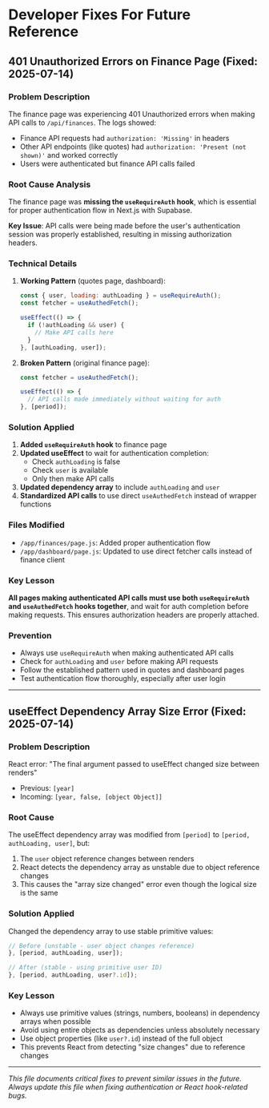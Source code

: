 # Developer Fixes For Future Reference

## 401 Unauthorized Errors on Finance Page (Fixed: 2025-07-14)

### Problem Description
The finance page was experiencing 401 Unauthorized errors when making API calls to `/api/finances`. The logs showed:
- Finance API requests had `authorization: 'Missing'` in headers
- Other API endpoints (like quotes) had `authorization: 'Present (not shown)'` and worked correctly
- Users were authenticated but finance API calls failed

### Root Cause Analysis
The finance page was **missing the `useRequireAuth` hook**, which is essential for proper authentication flow in Next.js with Supabase. 

**Key Issue**: API calls were being made before the user's authentication session was properly established, resulting in missing authorization headers.

### Technical Details
1. **Working Pattern** (quotes page, dashboard):
   ```javascript
   const { user, loading: authLoading } = useRequireAuth();
   const fetcher = useAuthedFetch();
   
   useEffect(() => {
     if (!authLoading && user) {
       // Make API calls here
     }
   }, [authLoading, user]);
   ```

2. **Broken Pattern** (original finance page):
   ```javascript
   const fetcher = useAuthedFetch();
   
   useEffect(() => {
     // API calls made immediately without waiting for auth
   }, [period]);
   ```

### Solution Applied
1. **Added `useRequireAuth` hook** to finance page
2. **Updated useEffect** to wait for authentication completion:
   - Check `authLoading` is false
   - Check `user` is available
   - Only then make API calls
3. **Updated dependency array** to include `authLoading` and `user`
4. **Standardized API calls** to use direct `useAuthedFetch` instead of wrapper functions

### Files Modified
- `/app/finances/page.js`: Added proper authentication flow
- `/app/dashboard/page.js`: Updated to use direct fetcher calls instead of finance client

### Key Lesson
**All pages making authenticated API calls must use both `useRequireAuth` and `useAuthedFetch` hooks together**, and wait for auth completion before making requests. This ensures authorization headers are properly attached.

### Prevention
- Always use `useRequireAuth` when making authenticated API calls
- Check for `authLoading` and `user` before making API requests
- Follow the established pattern used in quotes and dashboard pages
- Test authentication flow thoroughly, especially after user login

---

## useEffect Dependency Array Size Error (Fixed: 2025-07-14)

### Problem Description
React error: "The final argument passed to useEffect changed size between renders"
- Previous: `[year]`  
- Incoming: `[year, false, [object Object]]`

### Root Cause
The useEffect dependency array was modified from `[period]` to `[period, authLoading, user]`, but:
1. The `user` object reference changes between renders
2. React detects the dependency array as unstable due to object reference changes
3. This causes the "array size changed" error even though the logical size is the same

### Solution Applied
Changed the dependency array to use stable primitive values:
```javascript
// Before (unstable - user object changes reference)
}, [period, authLoading, user]);

// After (stable - using primitive user ID)
}, [period, authLoading, user?.id]);
```

### Key Lesson
- Always use primitive values (strings, numbers, booleans) in dependency arrays when possible
- Avoid using entire objects as dependencies unless absolutely necessary
- Use object properties (like `user?.id`) instead of the full object
- This prevents React from detecting "size changes" due to reference changes

---

*This file documents critical fixes to prevent similar issues in the future. Always update this file when fixing authentication or React hook-related bugs.*
